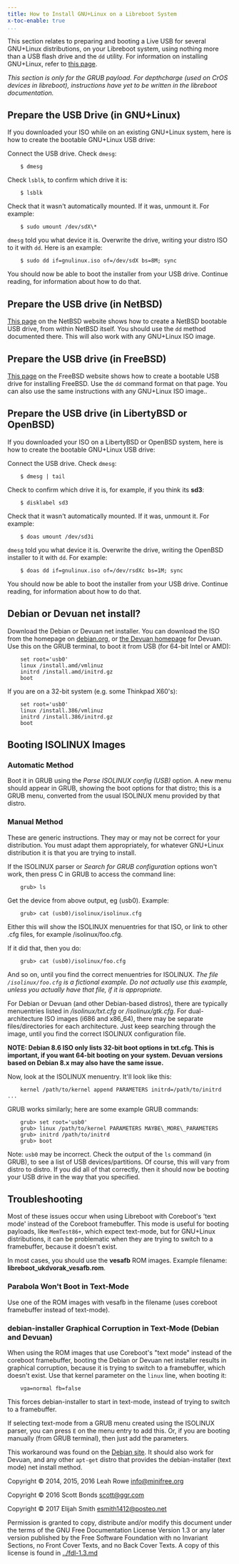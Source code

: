 ```yaml
---
title: How to Install GNU+Linux on a Libreboot System
x-toc-enable: true
...
```


This section relates to preparing and booting a Live USB for several
GNU+Linux distributions, on your Libreboot system, using nothing more than a USB
flash drive and the `dd` utility. For information on installing GNU+Linux,
refer to [this page](index.md).

*This section is only for the GRUB payload. For depthcharge (used on
CrOS devices in libreboot), instructions have yet to be written in the
libreboot documentation.*

## Prepare the USB Drive (in GNU+Linux)
If you downloaded your ISO while on an existing GNU+Linux system, here is how
to create the bootable GNU+Linux USB drive:

Connect the USB drive. Check `dmesg`:

        $ dmesg

Check `lsblk`, to confirm which drive it is:

        $ lsblk

Check that it wasn't automatically mounted. If it was, unmount it. For
example:

        $ sudo umount /dev/sdX\*

`dmesg` told you what device it is. Overwrite the drive, writing your
distro ISO to it with `dd`. Here is an example:

        $ sudo dd if=gnulinux.iso of=/dev/sdX bs=8M; sync

You should now be able to boot the installer from your USB drive.
Continue reading, for information about how to do that.

## Prepare the USB drive (in NetBSD)
[This page](https://wiki.netbsd.org/tutorials/how_to_install_netbsd_from_an_usb_memory_stick/)
on the NetBSD website shows how to create a NetBSD bootable USB drive,
from within NetBSD itself. You should use the `dd` method documented there.
This will also work with any GNU+Linux ISO image.

## Prepare the USB drive (in FreeBSD)
[This page](https://www.freebsd.org/doc/handbook/bsdinstall-pre.html) on
the FreeBSD website shows how to create a bootable USB drive for
installing FreeBSD. Use the `dd` command format on that page.
You can also use the same instructions with any GNU+Linux ISO image..

## Prepare the USB drive (in LibertyBSD or OpenBSD)
If you downloaded your ISO on a LibertyBSD or OpenBSD system, here is
how to create the bootable GNU+Linux USB drive:

Connect the USB drive. Check `dmesg`:

        $ dmesg | tail

Check to confirm which drive it is, for example, if you think its **sd3**:

        $ disklabel sd3

Check that it wasn't automatically mounted. If it was, unmount it. For
example:

        $ doas umount /dev/sd3i

`dmesg` told you what device it is. Overwrite the drive, writing the
OpenBSD installer to it with `dd`. For example:

        $ doas dd if=gnulinux.iso of=/dev/rsdXc bs=1M; sync

You should now be able to boot the installer from your USB drive.
Continue reading, for information about how to do that.

## Debian or Devuan net install?
Download the Debian or Devuan net installer. You can download the ISO
from the homepage on [debian.org](https://www.debian.org/), or [the Devuan homepage](https://www.devuan.org/) for Devuan. Use this on the
GRUB terminal, to boot it from USB (for 64-bit Intel or AMD):

        set root='usb0'
        linux /install.amd/vmlinuz
        initrd /install.amd/initrd.gz
        boot

If you are on a 32-bit system (e.g. some Thinkpad X60's):

        set root='usb0'
        linux /install.386/vmlinuz
        initrd /install.386/initrd.gz
        boot

## Booting ISOLINUX Images

### Automatic Method
Boot it in GRUB using the *Parse ISOLINUX config (USB)* option. A new
menu should appear in GRUB, showing the boot options for that distro;
this is a GRUB menu, converted from the usual ISOLINUX menu provided by
that distro.

### Manual Method
These are generic instructions. They may or may not be correct for your
distribution. You must adapt them appropriately, for whatever GNU+Linux
distribution it is that you are trying to install.

If the ISOLINUX parser or *Search for GRUB configuration* options won't
work, then press C in GRUB to access the command line:

        grub> ls

Get the device from above output, eg (usb0). Example:

        grub> cat (usb0)/isolinux/isolinux.cfg

Either this will show the ISOLINUX menuentries for that ISO, or link to
other .cfg files, for example /isolinux/foo.cfg.

If it did that, then you do:

        grub> cat (usb0)/isolinux/foo.cfg

And so on, until you find the correct menuentries for ISOLINUX. *The file
`/isolinux/foo.cfg` is a fictional example. Do not actually use this example,
unless you actually have that file, if it is appropriate.*

For Debian or Devuan (and other Debian-based distros), there are typically
menuentries listed in */isolinux/txt.cfg* or */isolinux/gtk.cfg*. For
dual-architecture ISO images (i686 and x86\_64), there may be separate
files/directories for each architecture.  Just keep searching through the
image, until you find the correct ISOLINUX configuration file.

**NOTE: Debian 8.6 ISO only lists 32-bit boot options in txt.cfg. This is important, if you want 64-bit booting on your system. Devuan versions based on Debian 8.x may also have the same issue.**

Now, look at the ISOLINUX menuentry. It'll look like this:

        kernel /path/to/kernel append PARAMETERS initrd=/path/to/initrd ...

GRUB works similarly; here are some example GRUB commands:

        grub> set root='usb0'
        grub> linux /path/to/kernel PARAMETERS MAYBE\_MORE\_PARAMETERS
        grub> initrd /path/to/initrd
        grub> boot

Note: `usb0` may be incorrect. Check the output of the `ls` command (in
GRUB), to see a list of USB devices/partitions. Of course, this will vary
from distro to distro. If you did all of that correctly, then it should
now be booting your USB drive in the way that you specified.

## Troubleshooting
Most of these issues occur when using Libreboot with Coreboot's 'text
mode' instead of the Coreboot framebuffer. This mode is useful for
booting payloads, like `MemTest86+`, which expect text-mode, but for
GNU+Linux distributions, it can be problematic when they are trying to
switch to a framebuffer, because it doesn't exist.

In most cases, you should use the **vesafb** ROM images. Example filename:
**libreboot\_ukdvorak\_vesafb.rom**.

### Parabola Won't Boot in Text-Mode
Use one of the ROM images with vesafb in the filename (uses coreboot
framebuffer instead of text-mode).

### debian-installer Graphical Corruption in Text-Mode (Debian and Devuan)
When using the ROM images that use Coreboot's "text mode" instead of
the coreboot framebuffer, booting the Debian or Devuan net installer
results in graphical corruption, because it is trying to switch to a
framebuffer, which doesn't exist. Use that kernel parameter on the
`linux` line, when booting it:

        vga=normal fb=false

This forces debian-installer to start in text-mode, instead of trying to
switch to a framebuffer.

If selecting text-mode from a GRUB menu created using the ISOLINUX
parser, you can press `E` on the menu entry to add this. Or, if you are
booting manually (from GRUB terminal), then just add the parameters.

This workaround was found on the [Debian site](https://www.debian.org/releases/stable/i386/ch05s04.html). It should also work for Devuan, and any other `apt-get` distro that provides the debian-installer (text mode) net install method.

Copyright © 2014, 2015, 2016 Leah Rowe <info@minifree.org>

Copyright © 2016 Scott Bonds <scott@ggr.com>

Copyright © 2017 Elijah Smith <esmith1412@posteo.net>

Permission is granted to copy, distribute and/or modify this document
under the terms of the GNU Free Documentation License Version 1.3 or any later
version published by the Free Software Foundation
with no Invariant Sections, no Front Cover Texts, and no Back Cover Texts.
A copy of this license is found in [../fdl-1.3.md](../fdl-1.3.md)


